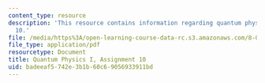 ```yaml
---
content_type: resource
description: 'This resource contains information regarding quantum physics: Assignment
  10.'
file: /media/https%3A/open-learning-course-data-rc.s3.amazonaws.com/8-04-quantum-physics-i-spring-2016/badeeaf5742e3b1b60c69056933911bd_MIT8_04S16_ps10_2016.pdf
file_type: application/pdf
resourcetype: Document
title: Quantum Physics I, Assignment 10
uid: badeeaf5-742e-3b1b-60c6-9056933911bd
---
```

